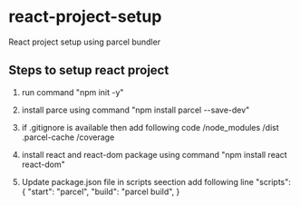 # react-project-setup

React project setup using parcel bundler

## Steps to setup react project

1. run command "npm init -y"
2. install parce using command "npm install parcel --save-dev"
3. if .gitignore is available then add following code
   /node_modules
   /dist
   .parcel-cache
   /coverage

4. install react and react-dom package using command "npm install react react-dom"
5. Update package.json file
    in scripts seection add following line
        "scripts": {
            "start": "parcel",
            "build": "parcel build",
        }

